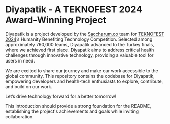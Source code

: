 # Diyapatik - A TEKNOFEST 2024 Award-Winning Project
Diyapatik is a project developed by the [Saccharum.co ](https://www.saccharumco.com/ "Saccharum.co ")team for [TEKNOFEST 2024](https://www.teknofest.org/en/ "TEKNOFEST 2024")’s Humanity Benefiting Technology Competition. Selected among approximately 760,000 teams, Diyapatik advanced to the Turkey finals, where we achieved first place. Diyapatik aims to address critical health challenges through innovative technology, providing a valuable tool for users in need.

We are excited to share our journey and make our work accessible to the global community. This repository contains the codebase for Diyapatik, empowering developers and health-tech enthusiasts to explore, contribute, and build on our work.

Let’s drive technology forward for a better tomorrow!

This introduction should provide a strong foundation for the README, establishing the project's achievements and goals while inviting collaboration.
